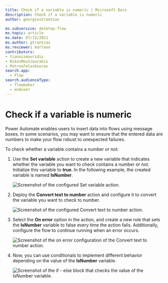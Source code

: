 ```yaml
---
title: Check if a variable is numeric | Microsoft Docs
description: Check if a variable is numeric	
author: georgiostrantzas

ms.subservice: desktop-flow
ms.topic: article
ms.date: 07/13/2021
ms.author: gtrantzas
ms.reviewer: marleon
contributors:
- Yiannismavridis
- NikosMoutzourakis
- PetrosFeleskouras
search.app: 
  - Flow
search.audienceType: 
  - flowmaker
  - enduser
---
```


# Check if a variable is numeric

Power Automate enables users to insert data into flows using message boxes. In some scenarios, you may want to ensure that the entered data are numbers to make your flow robust to unexpected failures.

To check whether a variable contains a number or not:

1. Use the **Set variable** action to create a new variable that indicates whether the variable you want to check contains a number or not. Initialize this variable to **true**. In the following example, the created variable is named **IsNumber**.

    ![Screenshot of the configured Set variable action.](media/check-if-variable-numeric/set-variable-action.png)

1. Deploy the **Convert text to number** action and configure it to convert the variable you want to check to number.

    ![Screenshot of the configured Convert text to number action.](media/check-if-variable-numeric/convert-text-number-action.png)

1. Select the **On error** option in the action, and create a new rule that sets the **IsNumber** variable to false every time the action fails. Additionally, configure the flow to continue running when an error occurs.

    ![Screenshot of the on error configuration of the Convert text to number action.](media/check-if-variable-numeric/convert-text-number-action-on-error.png)

1. Now, you can use conditionals to implement different behavior depending on the value of the **IsNumber** variable.

    ![Screenshot of the if - else block that checks the value of the IsNumber variable.](media/check-if-variable-numeric/conditionals.png)
